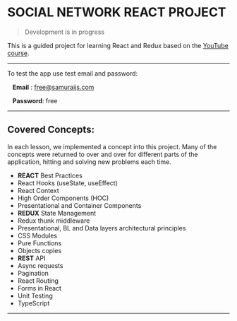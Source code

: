 # SOCIAL NETWORK REACT PROJECT

> Development is in progress

This is a guided project for learning React and Redux based on the [YouTube course](https://www.youtube.com/playlist?list=PLcvhF2Wqh7DNVy1OCUpG3i5lyxyBWhGZ8).

***
To test the app use test email and password:

&nbsp; &nbsp;**Email** : free@samuraijs.com

&nbsp; &nbsp;**Password**: free

***

## Covered Concepts:

In each lesson, we implemented a concept into this project. Many of the concepts were returned to over and over for different parts of the application, hitting and solving new problems each time.

* **REACT** Best Practices
* React Hooks (useState, useEffect)
* React Context
* High Order Components (HOC)
* Presentational and Container Components
* **REDUX** State Management
* Redux thunk middleware
* Presentational, BL and Data layers architectural principles
* CSS Modules
* Pure Functions
* Objects copies
* **REST** API
* Async requests
* Pagination
* React Routing
* Forms in React
* Unit Testing
* TypeScript

***